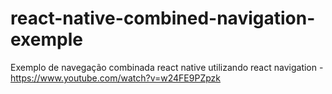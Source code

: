 # react-native-combined-navigation-exemple
Exemplo de navegação combinada react native utilizando react navigation - https://www.youtube.com/watch?v=w24FE9PZpzk
